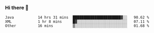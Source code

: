 ### Hi there 👋

<!--
**urzz/urzz** is a ✨ _special_ ✨ repository because its `README.md` (this file) appears on your GitHub profile.

Here are some ideas to get you started:

- 🔭 I’m currently working on ...
- 🌱 I’m currently learning ...
- 👯 I’m looking to collaborate on ...
- 🤔 I’m looking for help with ...
- 💬 Ask me about ...
- 📫 How to reach me: ...
- 😄 Pronouns: ...
- ⚡ Fun fact: ...
-->

<!--START_SECTION:waka-->

```text
Java           14 hrs 31 mins  ██████████████████████▓░░   90.62 %
XML            1 hr 8 mins     █▓░░░░░░░░░░░░░░░░░░░░░░░   07.11 %
Other          16 mins         ▒░░░░░░░░░░░░░░░░░░░░░░░░   01.68 %
```

<!--END_SECTION:waka-->

